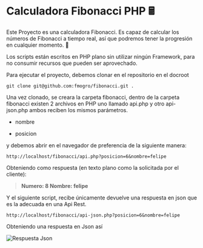 # Calculadora Fibonacci PHP 🖩

Este Proyecto es una calculadora Fibonacci. Es capaz de calcular los números de Fibonacci a tiempo real, así que podremos tener la progresión en cualquier momento. 🔢

Los scripts están escritos en PHP plano sin utilizar ningún Framework, para no consumir recursos que pueden ser aprovechado.

Para ejecutar el proyecto, debemos clonar en el repositorio en el docroot

    git clone git@github.com:fmogro/fibonacci.git .

Una vez clonado, se creara la carpeta fibonacci, dentro de la carpeta fibonacci existen 2 archivos en PHP uno llamado api.php y otro api-json.php ambos reciben los mismos parámetros.

- nombre

- posicion

y debemos abrir en el navegador de preferencia de la siguiente manera:

    http://localhost/fibonacci/api.php?posicion=6&nombre=felipe

Obteniendo como respuesta (en texto plano como la solicitada por el cliente):

> **Numero: 8 Nombre: felipe**

Y el siguiente script, recibe únicamente devuelve una respuesta en json que es la adecuada en una Api Rest.

    http://localhost/fibonacci/api-json.php?posicion=6&nombre=felipe

Obteniendo una respuesta en Json así

![Respuesta Json](https://i.ibb.co/k8tDHdq/imgcarbon1.png)
